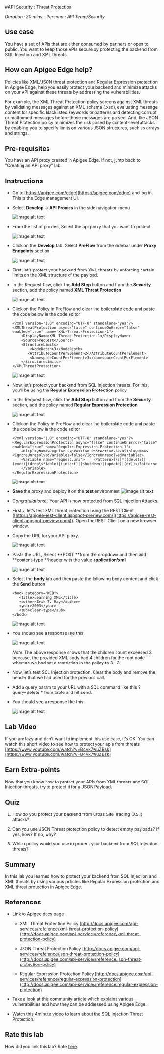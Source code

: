 #API Security : Threat Protection

*Duration : 20 mins - Persona : API Team/Security*
## Use case

You have a set of APIs that are either consumed by partners or open to public. You want to keep those APIs secure by protecting the backend from SQL Injection and XML threats.

## How can Apigee Edge help?

Policies like XML/JSON threat protection and Regular Expression protection in Apigee Edge, help you easily protect your backend and minimize attacks on your API against these threats by addressing the vulnerabilities.

For example, the XML Threat Protection policy screens against XML threats by validating messages against an XML schema (.xsd), evaluating message content for specific blacklisted keywords or patterns and detecting corrupt or malformed messages before those messages are parsed. And, the JSON Threat Protection policy minimizes the risk posed by content-level attacks by enabling you to specify limits on various JSON structures, such as arrays and strings.

## Pre-requisites

You have an API proxy created in Apigee Edge. If not, jump back to "Creating an API proxy" lab.

## Instructions

* Go to [https://apigee.com/edge](https://apigee.com/edge) and log in. This is the Edge management UI.

* Select **Develop → API Proxies** in the side navigation menu

	![image alt text](images/lab-3/image_0.png)

* From the list of proxies, Select the api proxy that you want to protect.

	![image alt text](images/lab-3/image_1.png)

* Click on the **Develop** tab. Select **PreFlow** from the sidebar under **Proxy Endpoints** section

	![image alt text](images/lab-3/image_2.png)

* First, let’s protect your backend from XML threats by enforcing certain limits on the XML structure of the payload.

* In the Request flow, click the **Add Step** button and from the **Security** section, add the policy named **XML Threat Protection**

	![image alt text](images/lab-3/image_3.png)

* Click on the Policy in PreFlow and clear the boilerplate code and paste the code below in the code editor

	```
	<?xml version="1.0" encoding="UTF-8" standalone="yes"?>
	<XMLThreatProtection async="false" continueOnError="false" enabled="true" name="XML-Threat-Protection-1">
	    <DisplayName>XML Threat Protection-1</DisplayName>
	    <Source>request</Source>
	    <StructureLimits>
	        <NodeDepth>3</NodeDepth>
	       <AttributeCountPerElement>2</AttributeCountPerElement>
	        <NamespaceCountPerElement>3</NamespaceCountPerElement>
	    </StructureLimits>
	</XMLThreatProtection>
	```

	![image alt text](images/lab-3/image_4.png)

* Now, let’s protect your backend from SQL Injection threats. For this, you’ll be using the **Regular Expression Protection** policy

* In the Request flow, click the **Add Step** button and from the **Security** section, add the policy named **Regular Expression Protection**

	![image alt text](images/lab-3/image_5.png)


* Click on the Policy in PreFlow and clear the boilerplate code and paste the code below in the code editor

	```
	<?xml version="1.0" encoding="UTF-8" standalone="yes"?>
	<RegularExpressionProtection async="false" continueOnError="false" enabled="true" name="Regular-Expression-Protection-1">
	    <DisplayName>Regular Expression Protection-1</DisplayName>
	<IgnoreUnresolvedVariables>false</IgnoreUnresolvedVariables>
	    <Variable name="request.uri">    <Pattern>[\s]*((delete)|(exec)|(drop\s*table)|(insert)|(shutdown)|(update)|(or))</Pattern>
	    </Variable>
	</RegularExpressionProtection>
	```

	![image alt text](images/lab-3/image_6.png)

* **Save** the proxy and deploy it on the **test** environment	![image alt text](images/lab-3/image_7.png)

* *Congratulations!*...Your API is now protected from SQL Injection Attacks.

* Firstly, let’s test XML threat protection using the REST Client ([https://apigee-rest-client.appspot-preview.com/](https://apigee-rest-client.appspot-preview.com/)). Open the REST Client on a new browser window.  

* Copy the URL for your API proxy.

	![image alt text](images/lab-3/image_8.png)

* Paste the URL, Select **POST **from the dropdown and then add **content-type **header with the value **application/xml**

	![image alt text](images/lab-3/image_9.png)

* Select the **body** tab and then paste the following body content and click the **Send** button

	```
	<book category="WEB">
	   <title>Learning XML</title>
	   <author>Erik T. Ray</author>
	   <year>2003</year>
	   <sub>clear-type</sub>
	</book>
	```

	![image alt text](images/lab-3/image_10.png)

* You should see a response like this

	![image alt text](images/lab-3/image_11.png)

	*Note*: The above response shows that the children count exceeded 3 because, the provided XML body had 4 children for the root node whereas we had set a restriction in the policy to 3 - <NodeDepth>3</NodeDepth>

* Now, let’s test SQL Injection protection. Clear the body and remove the header that we had used for the previous call.

* Add a query param to your URL with a SQL command like this ?query=delete * from table and hit send.

* You should see a response like this

	![image alt text](images/lab-3/image_12.png)

## Lab Video

If you are lazy and don’t want to implement this use case, it’s OK. You can watch this short video to see how to protect your apis from threats [https://www.youtube.com/watch?v=B4vk7wuZBsk](https://www.youtube.com/watch?v=B4vk7wuZBsk)

## Earn Extra-points

Now that you know how to protect your APIs from XML threats and SQL Injection threats, try to protect it for a JSON Payload.

## Quiz

1. How do you protect your backend from Cross Site Tracing (XST) attacks?

2. Can you use JSON Threat protection policy to detect empty payloads? If yes, how? If no, why?

3. Which policy would you use to protect your backend from SQL Injection threats?

## Summary

In this lab you learned how to protect your backend from SQL Injection and XML threats by using various policies like Regular Expression protection and XML threat protection in Apigee Edge.

## References

* Link to Apigee docs page

    * XML Threat Protection Policy [http://docs.apigee.com/api-services/reference/xml-threat-protection-policy](http://docs.apigee.com/api-services/reference/xml-threat-protection-policy)

    * JSON Threat Protection Policy [http://docs.apigee.com/api-services/reference/json-threat-protection-policy](http://docs.apigee.com/api-services/reference/json-threat-protection-policy)

    * Regular Expression Protection Policy
[http://docs.apigee.com/api-services/reference/regular-expression-protection](http://docs.apigee.com/api-services/reference/regular-expression-protection)

* Take a look at this community [article](https://community.apigee.com/articles/19487/api-vulnerabilites-and-their-mitigation-in-apigee.html) which explains various vulnerabilities and how they can be addressed using Apigee Edge.

* Watch this 4minute [video](https://www.youtube.com/watch?v=rC8kZJgwBFM) to learn about the SQL Injection Threat Protection.

## Rate this lab

How did you link this lab? Rate [here](https://drive.google.com/open?id=1kLZnmuq1CuQ6OmuaKXfOXwBobmzt0LWO_aEo0yAc0BE).

